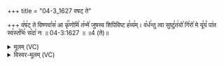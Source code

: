 +++
title = "04-3_1627 वषट् ते"

+++
व꣡ष꣢ट् ते विष्णवा꣣स꣡ आ कृ꣢꣯णोमि꣣ त꣡न्मे꣢ जुषस्व शिपिविष्ट ह꣣व्य꣢म्। व꣡र्ध꣢न्तु त्वा सुष्टु꣣त꣢यो꣣ गि꣡रो꣢ मे यू꣣यं꣡ पा꣢त स्व꣣स्त꣢भिः꣣ स꣡दा꣢ नः ॥ 04-3:1627 ॥ ॥4 (ते)॥

<details><summary>मूलम् (VC)</summary>

व꣡ष꣢ट् ते विष्णवा꣣स꣡ आ कृ꣢꣯णोमि꣣ त꣡न्मे꣢ जुषस्व शिपिविष्ट ह꣣व्य꣢म् । व꣡र्ध꣢न्तु त्वा सु꣣ष्टु꣢त꣣यो गि꣡रो꣢ मे यू꣣यं꣡ पा꣢त स्व꣣स्ति꣢भिः꣣ स꣡दा꣢ नः ॥१६२७॥
</details>

<details><summary>विस्वर-मूलम् (VC)</summary>

वषट् ते विष्णवास आ कृणोमि तन्मे जुषस्व शिपिविष्ट हव्यम् । वर्धन्तु त्वा सुष्टुतयो गिरो मे यूयं पात स्वस्तिभिः सदा नः ॥१६२७॥
</details>